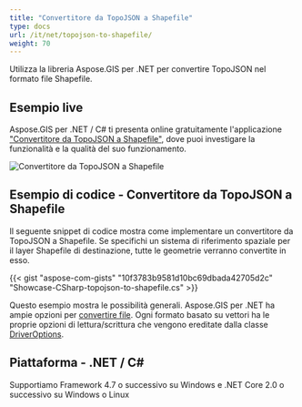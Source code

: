 ```yaml
---
title: "Convertitore da TopoJSON a Shapefile"
type: docs
url: /it/net/topojson-to-shapefile/
weight: 70
---
```


Utilizza la libreria Aspose.GIS per .NET per convertire TopoJSON nel formato file Shapefile.

## **Esempio live**

Aspose.GIS per .NET / C# ti presenta online gratuitamente l'applicazione ["Convertitore da TopoJSON a Shapefile"](https://products.aspose.app/gis/conversion/topojson-to-shapefile), dove puoi investigare la funzionalità e la qualità del suo funzionamento.

![Convertitore da TopoJSON a Shapefile](conversion.png)

## **Esempio di codice - Convertitore da TopoJSON a Shapefile**

Il seguente snippet di codice mostra come implementare un convertitore da TopoJSON a Shapefile. Se specifichi un sistema di riferimento spaziale per il layer Shapefile di destinazione, tutte le geometrie verranno convertite in esso. 

{{< gist "aspose-com-gists" "10f3783b9581d10bc69dbada42705d2c" "Showcase-CSharp-topojson-to-shapefile.cs" >}}

Questo esempio mostra le possibilità generali. Aspose.GIS per .NET ha ampie opzioni per [convertire file](https://docs.aspose.com/gis/net/vector-layers/). Ogni formato basato su vettori ha le proprie opzioni di lettura/scrittura che vengono ereditate dalla classe [DriverOptions](https://reference.aspose.com/gis/net/aspose.gis/driveroptions).

## **Piattaforma - .NET / C#**

Supportiamo Framework 4.7 o successivo su Windows e .NET Core 2.0 o successivo su Windows o Linux
